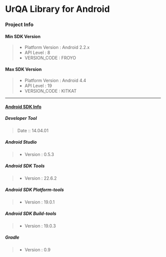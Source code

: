 # UrQA Library for Android

### Project Info

#### Min SDK Version
> - Platform Version : Android 2.2.x
> - API Level : 8
> - VERSION_CODE : FROYO

#### Max SDK Version
> - Platform Version : Android 4.4
> - API Level : 19
> - VERSION_CODE : KITKAT

****

#### [Android SDK Info](http://developer.android.com/guide/topics/manifest/uses-sdk-element.html)

##### Developer Tool
> Date :: 14.04.01

##### Android Studio
> - Version : 0.5.3

##### Android SDK Tools
> - Version : 22.6.2

##### Android SDK Platform-tools
> - Version : 19.0.1

##### Android SDK Build-tools
> - Version : 19.0.3

##### Gradle
> - Version : 0.9